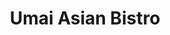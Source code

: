 ---
layout: place
title: Umai Asian Bistro
permalink: /new-york/kings-park/umai-asian-bistro.html
stateAbbr: NY
stateName: New York
cityName: Kings Park
seo:
  type: restaurant
  links: https://www.umaiasianbistro.com/
place_id: ChIJASU3RgE76IkR21r-pwyqUao
photos:
  - name: >-
      places/ChIJASU3RgE76IkR21r-pwyqUao/photos/AeeoHcIZA6Z-GmPbfwhk6WNSnFb-OQASwtw9RFgdc_fMq0Pb6JHNcJ8E5KSIv46iXwtTukNE-iz4pAf07JIVndxpuxv5NvdTB3rMGfDcAg0NTnZcGH3YwUApTL7gezmwhuYebRyvluatOgPMolIp5r_09B3KXUdcyJHzUIDLVfE_NlRTOINH9XsLc6UedwUQgSunkrmhp4q2Jl7dFQVNiww2u07FrCRkTelcJ-DuCHjjw7yY2TKLZlYqsC1r1i2vZZ4fW0310YqUDd5mgzcVXnyIkUPwG_oYZO-gyK4hWjFcCjA6ZgQzBTr8wcYMO44bF0Cox4x9qYnCCJZv14_Bam5G8mVyhbBMOWmpmYGDgQbG5G6Cejp2Y55jJZHtFGYUmBJUDleqxHFv-ZU75RIYToLzHc0bkUnWXu3L_yHABEXHeXCbhIGu
    widthPx: 3024
    heightPx: 4032
    authorAttributions:
      - displayName: Matt B
        uri: https://maps.google.com/maps/contrib/116320373022436407590
        photoUri: >-
          https://lh3.googleusercontent.com/a-/ALV-UjXanpXfCk9WeVTCquxNyE0iGxT4ONzY6fU9pvyeQIZH_trL8g=s100-p-k-no-mo
    flagContentUri: >-
      https://www.google.com/local/imagery/report/?cb_client=maps_api_places.places_api&image_key=!1e10!2sCIHM0ogKEICAgICrgOrSwAE&hl=en-US
    googleMapsUri: >-
      https://www.google.com/maps/place//data=!3m4!1e2!3m2!1sCIHM0ogKEICAgICrgOrSwAE!2e10!4m2!3m1!1s0x89e83b0146372501:0xaa51aa0ca7fe5adb
  - name: >-
      places/ChIJASU3RgE76IkR21r-pwyqUao/photos/AeeoHcKYBZRkVpHLyRpnea3_wQCtH2tEuq8R6NyUk1hxWNqnMPwOG_dQN6yNFWn-pAShy4cIZCPyoGDZjII2zyo2ySB0EIp-S9ib1AynieM3y4heBmkLNX4dAPkMWAs1-ryl8UJ0KFXy4ngGE8Z9IqKdQZCj6BdRAH_f76XJ5-VhIVaQ9oKqeUr50IuGE2P3t3scwZURfvJa2X44K7eQG2dsx560UG21HnuLBXPO5KhvXjPliOx3wVqhB8mwsHKxeEBG2TFotQC1o6gnDceM_s4P0cB6lM3uynCedDpqWkOP6JS13PONW_LiaHFTj5IkPdleRonFuoPIXDpwqDymLCoMPpvEymajaZA38_d8-TMO4UAB9IFB6MB6EJK40GN4mExpTXilChWM-SHdNAE4PzmCLhOuTqxL_oZCWRK42ByAKAI
    widthPx: 4800
    heightPx: 3600
    authorAttributions:
      - displayName: Bill Stewart
        uri: https://maps.google.com/maps/contrib/114327626684751187056
        photoUri: >-
          https://lh3.googleusercontent.com/a-/ALV-UjWA6lz9_8nA-4O-b53meLRSNproNfJv4fEF4yfseSxLCeiTkdPP=s100-p-k-no-mo
    flagContentUri: >-
      https://www.google.com/local/imagery/report/?cb_client=maps_api_places.places_api&image_key=!1e10!2sCIHM0ogKEICAgICByO60Vg&hl=en-US
    googleMapsUri: >-
      https://www.google.com/maps/place//data=!3m4!1e2!3m2!1sCIHM0ogKEICAgICByO60Vg!2e10!4m2!3m1!1s0x89e83b0146372501:0xaa51aa0ca7fe5adb
  - name: >-
      places/ChIJASU3RgE76IkR21r-pwyqUao/photos/AeeoHcJhFn1dJ8XTbBJi9JxBlr8WkwO0fCIMJDvdNqEtPRQ-_tl0mxullLMySC8eGvCxtGjgbLLSVp09Ft4JE-ROUwjpj3JgC4aRJVNbeucpWOmGwu5d3dp2QYCtzS0l2KLeKrHg_dXmVHKwLH7g-38fW9hUO-O288y3WcGWeNWc3oWhCGvxeVBK91WmWyVR0LYnUy-0LKBLzmULjt3dsw7EcmyPvxR3jW660MKBi1WOG6ZMT7Kzvo5lnldx6Hapqh8RgU8miBzzkHG7bTeZp6x-8qQ35p51j9-EQLREDD5Hd0g8eKU6PX0q-YTtvx9p-o0jSyDJDPfc-LdYl7Kh8IC9fSh7m7gFKSSHfBoMU5nQqjP_UOQO27i3ODb1q8E2cxzQDcnVgsKaEJkTJikxiQfFwMfb-V4U_7TNjOqlAGWuBCLlFQrJ
    widthPx: 3216
    heightPx: 2149
    authorAttributions:
      - displayName: Angela Leung/Chui
        uri: https://maps.google.com/maps/contrib/105201757125465041023
        photoUri: >-
          https://lh3.googleusercontent.com/a-/ALV-UjUu1ZjNJR9IRQ5WGAmZCnc9adTzDopnNH93XcoW2gz8CqFvHnqLQQ=s100-p-k-no-mo
    flagContentUri: >-
      https://www.google.com/local/imagery/report/?cb_client=maps_api_places.places_api&image_key=!1e10!2sCIHM0ogKEICAgICrmN6oqAE&hl=en-US
    googleMapsUri: >-
      https://www.google.com/maps/place//data=!3m4!1e2!3m2!1sCIHM0ogKEICAgICrmN6oqAE!2e10!4m2!3m1!1s0x89e83b0146372501:0xaa51aa0ca7fe5adb
  - name: >-
      places/ChIJASU3RgE76IkR21r-pwyqUao/photos/AeeoHcJTOKJxEdeorEYMlPt2taS0vKRbG-VIwwbdr7Jm2pLlwuLtJ8e6Cs3j5IySHMLp0Er2t5nDXrHYa0Qynq-1TxLKyAtiIi2HITJ-j0pKakeRHZUS6YxD9a9gs2Nc5hBaE-xgRTgLQgkdCF2IfxThRBPYhAMEbYmekibEHtSwEDyBiVeWj8NPsrhC24uzogud_r29q_IfgAnC0QHoU5Y5VKTEznpxjtaqE7DH5ivUfukHxXjT_fWgNUOPEGIVq76Jgvyx0oCDbjNxMLmLi6hlvVnfC5BgfvkO7i4rLNmEctwToAfNsLueq_2qkO9rAbvxBPAytg1lYaQevNCxCrh3Yz7YoYU8aoFpIkR4_Z95kyYKatTA6yF3V8zewzTgW1o-WzCUvbGsGRENMeHyZo_b_Qon9dGKd5t6tOTEwcKUqsI
    widthPx: 3024
    heightPx: 4032
    authorAttributions:
      - displayName: Samantha Fishman
        uri: https://maps.google.com/maps/contrib/101689983245471581342
        photoUri: >-
          https://lh3.googleusercontent.com/a/ACg8ocKpMTfNq7WkqmLGvtvKaKcIw3Z4XaduWPs_YV4JKAKZK75Njw=s100-p-k-no-mo
    flagContentUri: >-
      https://www.google.com/local/imagery/report/?cb_client=maps_api_places.places_api&image_key=!1e10!2sCIHM0ogKEICAgICBvIC6bw&hl=en-US
    googleMapsUri: >-
      https://www.google.com/maps/place//data=!3m4!1e2!3m2!1sCIHM0ogKEICAgICBvIC6bw!2e10!4m2!3m1!1s0x89e83b0146372501:0xaa51aa0ca7fe5adb
  - name: >-
      places/ChIJASU3RgE76IkR21r-pwyqUao/photos/AeeoHcIhUf44Eqd101Nzwkd7nt17uICryvKDNkE6x_pSLZcGnEMDkuP6Y2gBylWvH7W3Ik3fIstzK0Sh9ryK_Cw0oRGcuIwKae19yU3dTksTbB43YcdgrNn0YV1ZjF6QrMfLwqDP4vlDHxf1qdJhTfN2P6vbu2C4WkueEr1rbYdcA3gB2Y8CCgkTScO6s_KEpU8Em81lWll6Pwj8UP-Yq6pMIJ0wZIQwU6MWPrhwrK25vq106149TUZ_5OGS-vzK1ew_mAB4XTIOpBi7WBc_cl9BvU_IV3dCCoi8N9kiV0qdAFYJkxGbtxBr54OgKYHhXnAI4Y6gv2bmQ7ze02RnkqX7NU_AKzRVLZjkK5a3xz00ZJb5M10LwoGVoNDyQ1Ysk5Y89JZT15BBq3KKqgn7je0fUiBhrkzfM2zu8qEJ9XRRD-TJvA
    widthPx: 3000
    heightPx: 4000
    authorAttributions:
      - displayName: Carlo C
        uri: https://maps.google.com/maps/contrib/109685756268409803815
        photoUri: >-
          https://lh3.googleusercontent.com/a-/ALV-UjXlbIEtvSKlZVrTkKnyXsGEtA7ANupfcMqY9cEtlovhaqM8iw18lA=s100-p-k-no-mo
    flagContentUri: >-
      https://www.google.com/local/imagery/report/?cb_client=maps_api_places.places_api&image_key=!1e10!2sCIHM0ogKEICAgMDg5LnbVA&hl=en-US
    googleMapsUri: >-
      https://www.google.com/maps/place//data=!3m4!1e2!3m2!1sCIHM0ogKEICAgMDg5LnbVA!2e10!4m2!3m1!1s0x89e83b0146372501:0xaa51aa0ca7fe5adb
  - name: >-
      places/ChIJASU3RgE76IkR21r-pwyqUao/photos/AeeoHcIpdezOlq6HieM_G_2q1AzhXBRv9luHu6TSHGHILHJabp3FDmfLj81zbvw_AUipACR8ajIlPmBFZJi-yQ0Q1GS2MROT-wYxkNf4tTSu6Ie4y4ELP9aj5q-tyr0WGY9u4Wzd_MEKGucV0LhFxtlU0RGqH2FBGDbdrZX5u2jhk0Vv3mETFqhbMAOS1cYe2bvXqfhTG2GdN06l1JDx-w8YRhStltQ4WFiQZjE6ye-T_Ra6_tTFm6H1BFrBnhUYmEbHCyoyTy3apjD1RmtWIKEBXHeT_MiBC2URPS3ERk3uMFAEzEows27nvJIpWwVRnDi177YWLYcmf0BSU-nMatkJu1OK0EkewI7mAK24v-dE4goX_5GRqlcLhDFBtrRS22rRJH2fV7WFO9cpxtMfMOWEALAyXYphNKNpzUaccDt5Tyzj2-9i
    widthPx: 4000
    heightPx: 3000
    authorAttributions:
      - displayName: Carlo C
        uri: https://maps.google.com/maps/contrib/109685756268409803815
        photoUri: >-
          https://lh3.googleusercontent.com/a-/ALV-UjXlbIEtvSKlZVrTkKnyXsGEtA7ANupfcMqY9cEtlovhaqM8iw18lA=s100-p-k-no-mo
    flagContentUri: >-
      https://www.google.com/local/imagery/report/?cb_client=maps_api_places.places_api&image_key=!1e10!2sCIHM0ogKEICAgMDg5Lnb1AE&hl=en-US
    googleMapsUri: >-
      https://www.google.com/maps/place//data=!3m4!1e2!3m2!1sCIHM0ogKEICAgMDg5Lnb1AE!2e10!4m2!3m1!1s0x89e83b0146372501:0xaa51aa0ca7fe5adb
  - name: >-
      places/ChIJASU3RgE76IkR21r-pwyqUao/photos/AeeoHcL8mjlfjSRAccvuPyQyIB6tNRWg0SLObMRpmICkrBNpkPkxvE1FEYqVi99fcN5RLEitOYUTXF4fbtP7aFQrq4nYFP-UIuQlyLOSMzEz6IgkaM-dJSnjeRXAH3YxtdaTftQCmYUQtbi54VJFeK7pyNugMfUdMGgMxA8-aSYfIbgtx2HoDwXxOS9zqX9ysF5vx8atdICEvIDHdx6fpOD3UBTk87X8mn5dOaWYrUPaSNTwbT0lePrW-_APBWZLTl6oC2C-hrP3gKAXf8olHqQZ3XNoyo6panDx82Lx1jX6pvzCLig7Vd9jv7S7oodX0qsYFFy18m0SaRXJRe6FT7VzF5sqGChHktcz6q16NTPrRysNyQRMKgfaVC1S2zx0kC6f4mY3R2gg41d4uhktWmqof4SGBI4uop6lyTU2JITxuww
    widthPx: 4032
    heightPx: 3024
    authorAttributions:
      - displayName: Fiona D
        uri: https://maps.google.com/maps/contrib/106100018628500546427
        photoUri: >-
          https://lh3.googleusercontent.com/a-/ALV-UjUdMTIowQOAy9Zd4Z4qD8qCTWPWo0r15TZDgzl2c-5ganqGrcM=s100-p-k-no-mo
    flagContentUri: >-
      https://www.google.com/local/imagery/report/?cb_client=maps_api_places.places_api&image_key=!1e10!2sCIHM0ogKEICAgICBnbz9KQ&hl=en-US
    googleMapsUri: >-
      https://www.google.com/maps/place//data=!3m4!1e2!3m2!1sCIHM0ogKEICAgICBnbz9KQ!2e10!4m2!3m1!1s0x89e83b0146372501:0xaa51aa0ca7fe5adb
  - name: >-
      places/ChIJASU3RgE76IkR21r-pwyqUao/photos/AeeoHcKLPJeni6FoldWKfmLh1DFihxnBRrFeLvzmSokWcQzEPjANGvQEuL9Xv9QROKBsoteGwUNQ8ioKtPNcRbLpch9JxhGHR2arOYyo37BcQwU67qFEsjcSfnzyo5o7PSbEAOjr_7apd1VrdjtNSVRvuL9ZI_3YO3sFWgZt6R0keBUzpTdSb45qDK-J-KNO9yjQu7ZRcGEXWwkok6x0h9-dsZBt3ZB6hynZIbqu0YU5eYa7w6nKGzjLaMMJ8no9D0GVuQ1ugt3VnwpWgN7DeEEjT7YvMn0mX1iBfptcQp6YaPNtheD1TTBPaDHBbQgMoLYPLWZk8kVb1AgNFN9kEbDeLiIPhjV_4RX_27ZRtm7q74aTwOi_v_QCI7Gsb5z-VxPJ5RjfDysbgmE0n9xxZZ33ZvKvsi_NQEZd1ekfAeAQmWr0aEU4
    widthPx: 3024
    heightPx: 4032
    authorAttributions:
      - displayName: Samantha Fishman
        uri: https://maps.google.com/maps/contrib/101689983245471581342
        photoUri: >-
          https://lh3.googleusercontent.com/a/ACg8ocKpMTfNq7WkqmLGvtvKaKcIw3Z4XaduWPs_YV4JKAKZK75Njw=s100-p-k-no-mo
    flagContentUri: >-
      https://www.google.com/local/imagery/report/?cb_client=maps_api_places.places_api&image_key=!1e10!2sCIHM0ogKEICAgICBvIC6rwE&hl=en-US
    googleMapsUri: >-
      https://www.google.com/maps/place//data=!3m4!1e2!3m2!1sCIHM0ogKEICAgICBvIC6rwE!2e10!4m2!3m1!1s0x89e83b0146372501:0xaa51aa0ca7fe5adb
  - name: >-
      places/ChIJASU3RgE76IkR21r-pwyqUao/photos/AeeoHcLC3SGSikGm9RrPyYw-c8T0iyH38qXqQXvjzwvDMEGxWlF-NRqjlBaed0e45S6gkGGTm-uqlXCiTecMoSG4ZCHXN-MOPQkZ8i2jaX_9QjL3eoSkVi9IYrw4ouQtV8_fr-vcLNv_hvZTuxZOpmorY6jXG1eKXaltZ9yoCyqqg6tDSjaaBZZj3OvVwMk4gsz7CVTO-B-yFnzKYdP3_BKNK5zKvuOuLni2ji7t9POWVUMw22-V-abntZ5JtkmykGqn9WtuI2vwDScV93QNCt6syUXjG_Mchz_Re9zIL6nLLlrxcQkn9Rl5P7RG1hQc1PRl7e_PoQJlrZnl4qGCr0tGBP4VLaQMhNbs7pSXjWaYmy4Erci9bhyElPdK-7VMp16Tqo8AJkXfC7Wdkf9bIWOXvYK74pg3ufxsUuQ7s19P9UFRmkXb
    widthPx: 4032
    heightPx: 3024
    authorAttributions:
      - displayName: Samantha Fishman
        uri: https://maps.google.com/maps/contrib/116810280885275933461
        photoUri: >-
          https://lh3.googleusercontent.com/a/ACg8ocKuQAVcMBUGqddbziWeedgY92h_qc4-SvrGHT2BFwPA6Jgi1r0=s100-p-k-no-mo
    flagContentUri: >-
      https://www.google.com/local/imagery/report/?cb_client=maps_api_places.places_api&image_key=!1e10!2sCIHM0ogKEICAgICBzq_KkgE&hl=en-US
    googleMapsUri: >-
      https://www.google.com/maps/place//data=!3m4!1e2!3m2!1sCIHM0ogKEICAgICBzq_KkgE!2e10!4m2!3m1!1s0x89e83b0146372501:0xaa51aa0ca7fe5adb
  - name: >-
      places/ChIJASU3RgE76IkR21r-pwyqUao/photos/AeeoHcI_NNtSe16Sr0wSCsOMoFFG8JTE9RKVrwzFZyKWF77RCtS-5KtDSo0uHaeG5q-P8vbsQsZr0KiLogR2OXz3tQeKoWYXEvJY-cCzSpNeLhR3_n8FANA1mQIe-i98lgfzQwdwcJa8kygW_s8qmOz8_VFdUWQWhqnXjTryrhxNFycAILelDXgW5Lyffv3wi7Ztav45USSs-OW8odwlwXu7nT2vKbdTQ6vJC6g6UX_BPr0tOkUx0v-erhdNusA-m9gqTxAPX07kCjxh8arOUegLuHxADIo3URoUmMOiuL8Gi9G34jRDCt1jGBE2VPUXIgoO3aoICp1nUVyCTVdQLsoOxIZHW8JR8So88jm73LJW6v-qgP9ZSXgnqr_wh5yqc3jezOIH5Y6rSfI8sPhqF47m7LQTAdjJ5NV96MrZERwk4aYJalw
    widthPx: 3024
    heightPx: 4032
    authorAttributions:
      - displayName: Samantha Fishman
        uri: https://maps.google.com/maps/contrib/101689983245471581342
        photoUri: >-
          https://lh3.googleusercontent.com/a/ACg8ocKpMTfNq7WkqmLGvtvKaKcIw3Z4XaduWPs_YV4JKAKZK75Njw=s100-p-k-no-mo
    flagContentUri: >-
      https://www.google.com/local/imagery/report/?cb_client=maps_api_places.places_api&image_key=!1e10!2sCIHM0ogKEICAgICBvIC67wE&hl=en-US
    googleMapsUri: >-
      https://www.google.com/maps/place//data=!3m4!1e2!3m2!1sCIHM0ogKEICAgICBvIC67wE!2e10!4m2!3m1!1s0x89e83b0146372501:0xaa51aa0ca7fe5adb
address: 4 Main St, Kings Park, NY 11754, USA
street: 4 Main St
city: Kings Park
state: NY
zip: '11754'
country: USA
neighborhood: null
latitude: '40.884211'
longitude: '-73.254052'
accessibility_options:
  wheelchairAccessibleParking: true
  wheelchairAccessibleEntrance: true
  wheelchairAccessibleRestroom: true
  wheelchairAccessibleSeating: true
business_status: OPERATIONAL
name: Umai Asian Bistro
google_maps_links:
  directionsUri: >-
    https://www.google.com/maps/dir//''/data=!4m7!4m6!1m1!4e2!1m2!1m1!1s0x89e83b0146372501:0xaa51aa0ca7fe5adb!3e0
  placeUri: https://maps.google.com/?cid=12272777430896106203
  writeAReviewUri: >-
    https://www.google.com/maps/place//data=!4m3!3m2!1s0x89e83b0146372501:0xaa51aa0ca7fe5adb!12e1
  reviewsUri: >-
    https://www.google.com/maps/place//data=!4m4!3m3!1s0x89e83b0146372501:0xaa51aa0ca7fe5adb!9m1!1b1
  photosUri: >-
    https://www.google.com/maps/place//data=!4m3!3m2!1s0x89e83b0146372501:0xaa51aa0ca7fe5adb!10e5
primary_type: Restaurant
opening_hours:
  openNow: true
  periods:
    - open:
        day: 0
        hour: 12
        minute: 30
      close:
        day: 0
        hour: 21
        minute: 30
    - open:
        day: 1
        hour: 11
        minute: 30
      close:
        day: 1
        hour: 21
        minute: 30
    - open:
        day: 2
        hour: 11
        minute: 30
      close:
        day: 2
        hour: 21
        minute: 30
    - open:
        day: 3
        hour: 11
        minute: 30
      close:
        day: 3
        hour: 21
        minute: 30
    - open:
        day: 4
        hour: 11
        minute: 30
      close:
        day: 4
        hour: 21
        minute: 30
    - open:
        day: 5
        hour: 11
        minute: 30
      close:
        day: 5
        hour: 22
        minute: 0
    - open:
        day: 6
        hour: 11
        minute: 30
      close:
        day: 6
        hour: 22
        minute: 0
  weekdayDescriptions:
    - 'Monday: 11:30 AM – 9:30 PM'
    - 'Tuesday: 11:30 AM – 9:30 PM'
    - 'Wednesday: 11:30 AM – 9:30 PM'
    - 'Thursday: 11:30 AM – 9:30 PM'
    - 'Friday: 11:30 AM – 10:00 PM'
    - 'Saturday: 11:30 AM – 10:00 PM'
    - 'Sunday: 12:30 – 9:30 PM'
  nextCloseTime: '2025-05-04T02:00:00Z'
secondary_opening_hours:
  - openNow: true
    periods:
      - open:
          day: 1
          hour: 3
          minute: 30
        close:
          day: 1
          hour: 18
          minute: 30
      - open:
          day: 2
          hour: 3
          minute: 30
        close:
          day: 2
          hour: 18
          minute: 30
      - open:
          day: 3
          hour: 3
          minute: 30
        close:
          day: 3
          hour: 18
          minute: 30
      - open:
          day: 4
          hour: 3
          minute: 30
        close:
          day: 4
          hour: 18
          minute: 30
      - open:
          day: 5
          hour: 3
          minute: 30
        close:
          day: 5
          hour: 18
          minute: 30
      - open:
          day: 6
          hour: 3
          minute: 30
        close:
          day: 6
          hour: 18
          minute: 30
    weekdayDescriptions:
      - 'Monday: 3:30 AM – 6:30 PM'
      - 'Tuesday: 3:30 AM – 6:30 PM'
      - 'Wednesday: 3:30 AM – 6:30 PM'
      - 'Thursday: 3:30 AM – 6:30 PM'
      - 'Friday: 3:30 AM – 6:30 PM'
      - 'Saturday: 3:30 AM – 6:30 PM'
      - 'Sunday: Closed'
    secondaryHoursType: HAPPY_HOUR
    nextCloseTime: '2025-05-03T22:30:00Z'
phone: (631) 544-4666
price_level: PRICE_LEVEL_MODERATE
price_range: $30 &ndash; $50
rating: '4.5'
rating_count: 105
website: https://www.umaiasianbistro.com/
description: >-
  Explore Umai Asian Bistro in Kings Park, New York$$$Umai Asian Bistro in Kings
  Park, New York, offers a welcoming spot for enjoying fresh Asian-inspired
  dishes in a cozy setting. This restaurant stands out with its accessible
  features, including wheelchair-friendly parking and entrances, making it easy
  for everyone to savor the experience. Diners can expect a menu that highlights
  flavorful options like expertly prepared sushi and other Japanese-inspired
  favorites, perfect for those searching for top-rated sushi near them. The
  bistro maintains moderate pricing, appealing to those looking for quality
  meals without breaking the bank, and its extended hours ensure it's a
  convenient choice for lunch or dinner. With a vibrant atmosphere and reliable
  service, it's an ideal destination for anyone exploring sushi places near me
  in the area.
generative_summary: >-
  Explore Umai Asian Bistro in Kings Park, New York$$$Umai Asian Bistro in Kings
  Park, New York, offers a welcoming spot for enjoying fresh Asian-inspired
  dishes in a cozy setting. This restaurant stands out with its accessible
  features, including wheelchair-friendly parking and entrances, making it easy
  for everyone to savor the experience. Diners can expect a menu that highlights
  flavorful options like expertly prepared sushi and other Japanese-inspired
  favorites, perfect for those searching for top-rated sushi near them. The
  bistro maintains moderate pricing, appealing to those looking for quality
  meals without breaking the bank, and its extended hours ensure it's a
  convenient choice for lunch or dinner. With a vibrant atmosphere and reliable
  service, it's an ideal destination for anyone exploring sushi places near me
  in the area.
generative_disclosure: Summarized by AI using the Grok-3-Mini model.
reviews: null
review_summary: >-
  Feedback on Umai Asian Bistro Experiences$$$Visitors to Umai Asian Bistro
  often rave about the consistently tasty dishes and welcoming vibe, making it a
  go-to for casual meals with friends. Many appreciate the fresh flavors in the
  sushi selections, noting how they hit the spot for anyone craving reliable
  Japanese-inspired options nearby. While a few mentions highlight minor waits
  during peak times, the overall consensus leans positive, with folks enjoying
  the attentive staff and solid portion sizes. It's clear that the spot delivers
  on value, earning nods as one of the better sushi restaurants around for its
  balance of taste and affordability. If you're on the hunt for great sushi
  close to you, this place seems to keep customers coming back for more
  satisfying visits.
review_disclosure: Summarized by AI using the Grok-3-Mini model.
parking_options: null
payment_options: null
allow_dogs: null
curbside_pickup: false
delivery: false
dine_in: false
good_for_children: null
good_for_groups: null
good_for_sports: null
live_music: null
menu_for_children: null
outdoor_seating: null
reservable: false
restroom: null
serves_beer: false
serves_breakfast: false
serves_brunch: false
serves_cocktails: null
serves_coffee: null
serves_dinner: false
serves_dessert: null
serves_lunch: false
serves_vegetarian_food: false
serves_wine: false
takeout: null
update_category: enterprise
places_description: null

---
